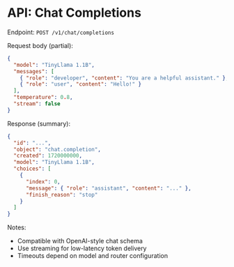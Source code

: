 # API: Chat Completions

Endpoint: `POST /v1/chat/completions`

Request body (partial):
```json
{
  "model": "TinyLlama 1.1B",
  "messages": [
    { "role": "developer", "content": "You are a helpful assistant." },
    { "role": "user", "content": "Hello!" }
  ],
  "temperature": 0.8,
  "stream": false
}
```

Response (summary):
```json
{
  "id": "...",
  "object": "chat.completion",
  "created": 1720000000,
  "model": "TinyLlama 1.1B",
  "choices": [
    {
      "index": 0,
      "message": { "role": "assistant", "content": "..." },
      "finish_reason": "stop"
    }
  ]
}
```

Notes:
- Compatible with OpenAI-style chat schema
- Use streaming for low-latency token delivery
- Timeouts depend on model and router configuration
